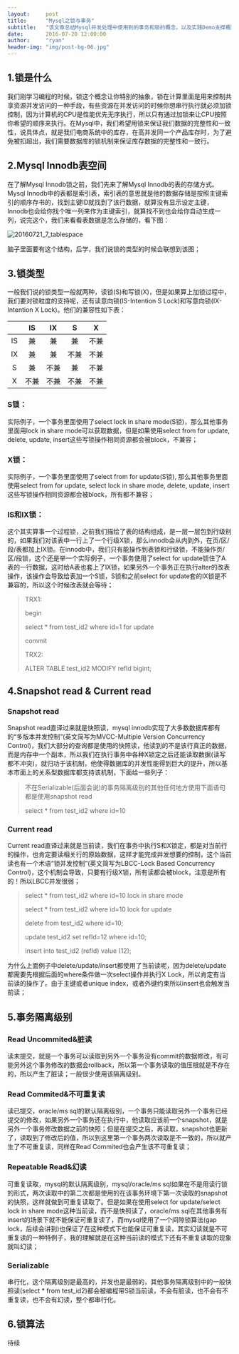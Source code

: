 ```yaml
---
layout:     post
title:      "Mysql之锁与事务"
subtitle:   "该文章总结Mysql并发处理中使用到的事务和锁的概念，以及实践Demo支撑概念"
date:       2016-07-20 12:00:00
author:     "ryan"
header-img: "img/post-bg-06.jpg"
---
```




## 1.锁是什么

我们刚学习编程的时候，锁这个概念让你特别的抽象，锁在计算里面是用来控制共享资源并发访问的一种手段，有些资源在并发访问的时候你想串行执行就必须加锁控制，因为计算机的CPU是性能优先无序执行，所以只有通过加锁来让CPU按照你希望的顺序来执行。在Mysql中，我们希望用锁来保证我们数据的完整性和一致性，说具体点，就是我们电商系统中的库存，在高并发同一个产品库存时，为了避免被扣超出，我们需要数据库的锁机制来保证库存数据的完整性和一致行。



## 2.Mysql Innodb表空间

在了解Mysql Innodb锁之前，我们先来了解Mysql Innodb的表的存储方式。Mysql Innodb中的表都是索引表，索引表的意思就是他的数据存储是按照主键索引的顺序存书的，找到主键ID就找到了该行数据，就算没有显示设定主键，Innodb也会给你找个唯一列来作为主键索引，就算找不到也会给你自动生成一列，说完这个，我们来看看表数据是怎么存储的，看下图：

![20160721_7_tablespace](https://ryanwli.github.io/img/2016/20160721_7_tablespace.png)

脑子里面要有这个结构，后学，我们说锁的类型的时候会联想到该图；



## 3.锁类型

一般我们说的锁类型一般就两种，读锁(S)和写锁(X)，但是如果算上加锁过程中，我们要对锁粒度的支持呢，还有读意向锁(IS-Intention S Lock)和写意向锁(IX-Intention X Lock)。他们的兼容性如下表：

|      |  IS  |  IX  |  S   |  X   |
| :--: | :--: | :--: | :--: | :--: |
|  IS  |  兼   |  兼   |  兼   |  不兼  |
|  IX  |  兼   |  兼   |  不兼  |  不兼  |
|  S   |  兼   |  不兼  |  兼   |  不兼  |
|  X   |  不兼  |  不兼  |  不兼  |  不兼  |

### S锁：

实际例子，一个事务里面使用了select lock in share mode(S锁)，那么其他事务里面用lock in share mode可以获取数据，但是如果使用select from for update, delete, update, insert这些写锁操作相同资源都会被block，不兼容；

### X锁：

实际例子，一个事务里面使用了select from for update(S锁), 那么其他事务里面使用select from for update, select lock in share mode, delete, update, insert这些写锁操作相同资源都会被block，所有都不兼容；

### IS和IX锁：

这个其实算事一个过程锁，之前我们描绘了表的结构组成，是一层一层包到行级别的，如果我们对该表中一行上了一个行级X锁，那么innodb会从内到外，在页/区/段/表都加上IX锁。在innodb中，我们只有能操作到表锁和行级锁，不能操作页/区/段锁，这个还是举一个实际例子，一个事务使用了select for update锁住了A表的一行数据，这时给A表也套上了IX锁，如果另外一个事务正在执行alter的改表操作，该操作会导致给表加一个S锁，S锁和之前select for update套的IX锁是不兼容的，所以这个时候改表就会等待；

> TRX1:
>
> begin
>
> select * from test_id2 where id=1 for update
>
> commit
>
> 
>
> TRX2:
>
> ALTER TABLE test_id2 MODIFY refId bigint;





## 4.Snapshot read & Current read

### Snapshot read

Snapshot read直译过来就是快照读，mysql innodb实现了大多数数据库都有的“多版本并发控制”(英文简写为MVCC-Multiple Version Concurrency Control)，我们大部分的查询都是使用的快照读，他读到的不是该行真正的数据，而是内存中一个副本，所以我们在执行事务中各种X锁定之后还能读取数据(读写都不冲突)，就归功于该机制，他使得数据库的并发性能得到巨大的提升，所以基本市面上的关系型数据库都支持该机制，下面给一些列子：

> 不在Serializable(后面会说)的事务隔离级别的其他任何地方使用下面语句都是使用snapshot read
>
> select * from test_id2 where id=10

### Current read

Current read直译过来就是当前读，我们在事务中执行S和X锁定，都是对当前行的操作，也肯定要读相关行的原始数据，这样才能完成并发想要的控制，这个当前读也有一个术语“锁并发控制”(英文简写为LBCC-Lock Based Concurrency Control)，这个机制会导致，只要有行级X锁，所有读都会被block，注意是所有的！所以LBCC并发很弱；

> select * from test_id2 where id=10 lock in share mode
>
> select * from test_id2 where id=10 lock for update
>
> delete from test_id2 where id=10;
>
> update test_id2 set  refId=12 where id=10;
>
> insert into test_id2 (refId) value (12);

为什么上面例子中delete/update/insert都使用了当前读呢，因为delete/update都需要先根据后面的where条件做一次select操作并执行X Lock，所以肯定有当前读的操作了。由于主键或者unique index，或者外键约束所以insert也会触发当前读；



## 5.事务隔离级别

### Read Uncommited&脏读

读未提交，就是一个事务可以读取到另外一个事务没有commit的数据修改，有可能另外这个事务修改的数据会rollback，所以第一个事务读取的值压根就是不存在的，所以产生了脏读；一般很少使用该隔离级别。

### Read Commited&不可重复读

读已提交，oracle/ms sql的默认隔离级别，一个事务只能读取另外一个事务已经提交的修改，如果另外一个事务还在执行中，他读取应该前一个snapshot，就是另外一个事务修改数据之前的快照；但是在提交之后，再读取，snapshot也更新了，读取到了修改后的值，所以到这里第一个事务两次读取是不一致的，所以就产生了不可重复读，同样在Read Commited也会产生该不可重复读；

### Repeatable Read&幻读

可重复读取，mysql的默认隔离级别，mysql/oracle/ms sql如果在不是用读行锁的形式，两次读取中的第二次都是使用的在该事务环境下第一次读取的snapshot的快照，这样就做到可重复读取了。但是如果在使用select for update/select lock in share mode这种当前读，而不是快照读了，oracle/ms sql在其他事务有insert的场景下就不能保证可重复读了，而mysql使用了一个间隙锁算法(gap lock，后续会讲到)也保证了在这种模式下也能保证可重复读，其实幻读就是不可重复读的一种特例子，我的理解就是在这种当前读的模式下还有不重复读取的现象就叫幻读；

### Serializable

串行化，这个隔离级别是最高的，并发也是最弱的，其他事务隔离级别中的一般快照读(select * from test_id2)都会被编程带S锁当前读，不会有脏读，也不会有不重复读，也不会有幻读，整个都串行化。



## 6.锁算法

待续